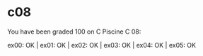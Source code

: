 # c08

You have been graded 100 on C Piscine C 08:

ex00: OK | ex01: OK | ex02: OK | ex03: OK | ex04: OK | ex05: OK
